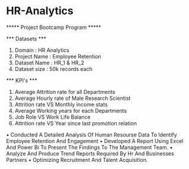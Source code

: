 # HR-Analytics
***** Project Bootcamp Program *****

*** Datasets ***
1. Domain : HR Analytics
2. Project Name : Employee Retention
3. Dataset Name : HR_1 & HR_2
4. Dataset size : 50k records each

*** KPI's ***

1) Average Attrition rate for all Departments
2) Average Hourly rate of Male Research Scientist
3) Attrition rate VS Monthly income stats
4) Average Working years for each Departments
5) Job Role VS Work Life Balance
6) Attrition rate VS Year since last promotion relation

• Conducted A Detailed Analysis Of Human Resourse Data To Identify 
Employee Retention And Engagement
• Developed A Report Using Excel And Power Bi To Present The Findings 
To The Management Team.
• Analyze And Produce Trend Reports Required By Hr And Businesses 
Partners
• Optimizing Recruitment And Talent Acquisition.
